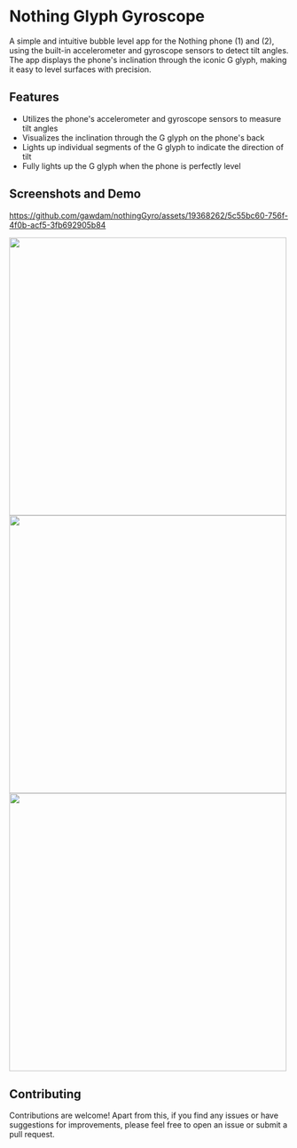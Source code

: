 # Nothing Glyph Gyroscope

A simple and intuitive bubble level app for the Nothing phone (1) and (2), using the built-in accelerometer and gyroscope sensors to detect tilt angles. The app displays the phone's inclination through the iconic G glyph, making it easy to level surfaces with precision.

## Features

- Utilizes the phone's accelerometer and gyroscope sensors to measure tilt angles
- Visualizes the inclination through the G glyph on the phone's back
- Lights up individual segments of the G glyph to indicate the direction of tilt
- Fully lights up the G glyph when the phone is perfectly level

## Screenshots and Demo



https://github.com/gawdam/nothingGyro/assets/19368262/5c55bc60-756f-4f0b-acf5-3fb692905b84

<img src="https://github.com/gawdam/nothingGyro/assets/19368262/4e712471-c639-47ed-b627-1907970cd18d" height="500">

<img src="https://github.com/gawdam/nothingGyro/blob/main/individual_glyphs.gif" height="500">

<img src="https://github.com/gawdam/nothingGyro/blob/main/surface_levelling.gif" height="500">

 
## Contributing


Contributions are welcome! Apart from this, if you find any issues or have suggestions for improvements, please feel free to open an issue or submit a pull request.



